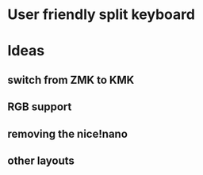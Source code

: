 # User friendly split keyboard

# Ideas
## switch from ZMK to KMK
## RGB support
## removing the nice!nano
## other layouts
